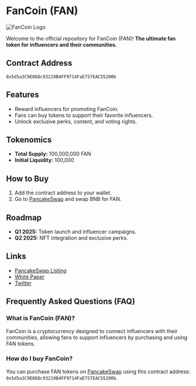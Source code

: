 # FanCoin (FAN)

![FanCoin Logo](https://github.com/<your-username>/<your-repository>/blob/main/logo.png?raw=true)

Welcome to the official repository for FanCoin (FAN)!
**The ultimate fan token for influencers and their communities.**

## Contract Address
`0x5d5a3C9E06Dc93219B4FF9714FaE757EAC55200b`

## Features
- Reward influencers for promoting FanCoin.
- Fans can buy tokens to support their favorite influencers.
- Unlock exclusive perks, content, and voting rights.

## Tokenomics
- **Total Supply:** 100,000,000 FAN
- **Initial Liquidity:** 100,000

## How to Buy
1. Add the contract address to your wallet.
2. Go to [PancakeSwap](https://pancakeswap.finance) and swap BNB for FAN.

## Roadmap
- **Q1 2025:** Token launch and influencer campaigns.
- **Q2 2025:** NFT integration and exclusive perks.

## Links
- [PancakeSwap Listing](https://pancakeswap.finance/?outputCurrency=0x5d5a3C9E06Dc93219B4FF9714FaE757EAC55200b)
- [White Paper](link_here)
- [Twitter](https://x.com/FanCoinCrypto)


## Frequently Asked Questions (FAQ)

### What is FanCoin (FAN)?
FanCoin is a cryptocurrency designed to connect influencers with their communities, allowing fans to support influencers by purchasing and using FAN tokens.

### How do I buy FanCoin?
You can purchase FAN tokens on [PancakeSwap](https://pancakeswap.finance/) using this contract address: `0x5d5a3C9E06Dc93219B4FF9714FaE757EAC55200b`.
